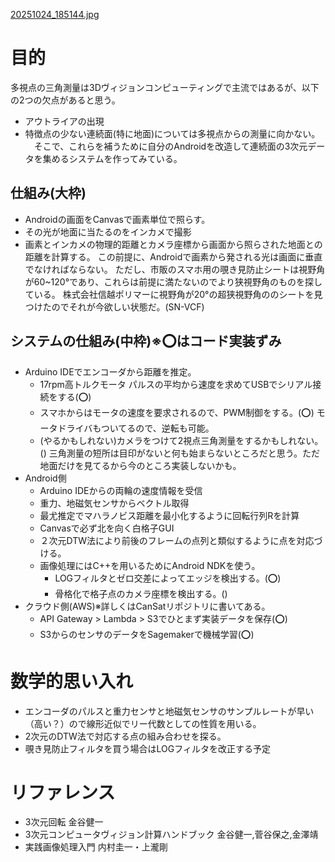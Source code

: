 [20251024_185144.jpg](/image/20251024_185144.jpg)
# 目的
多視点の三角測量は3Dヴィジョンコンピューティングで主流ではあるが、以下の2つの欠点があると思う。
- アウトライアの出現
- 特徴点の少ない連続面(特に地面)については多視点からの測量に向かない。
　そこで、これらを補うために自分のAndroidを改造して連続面の3次元データを集めるシステムを作ってみている。
## 仕組み(大枠)
- Androidの画面をCanvasで画素単位で照らす。
- その光が地面に当たるのをインカメで撮影
- 画素とインカメの物理的距離とカメラ座標から画面から照らされた地面との距離を計算する。
この前提に、Androidで画素から発される光は画面に垂直でなければならない。
ただし、市販のスマホ用の覗き見防止シートは視野角が60~120°であり、これらは前提に満たないのでより狭視野角のものを探している。
株式会社信越ポリマーに視野角が20°の超狭視野角ののシートを見つけたのでそれが今欲しい状態だ。(SN-VCF)
## システムの仕組み(中枠)※⭕️はコード実装ずみ

- Arduino IDEでエンコーダから距離を推定。
  - 17rpm高トルクモータ パルスの平均から速度を求めてUSBでシリアル接続をする(⭕️)
  - スマホからはモータの速度を要求されるので、PWM制御をする。(⭕️)
    モータドライバもついてるので、逆転も可能。
  - (やるかもしれない)カメラをつけて2視点三角測量をするかもしれない。()
  三角測量の短所は目印がないと何も始まらないところだと思う。ただ地面だけを見てるから今のところ実装しないかも。
- Android側
  - Arduino IDEからの両輪の速度情報を受信
  - 重力、地磁気センサからベクトル取得
  - 最尤推定でマハラノビス距離を最小化するように回転行列Rを計算
  - Canvasで必ず北を向く白格子GUI
  - ２次元DTW法により前後のフレームの点列と類似するように点を対応づける。
  - 画像処理にはC++を用いるためにAndroid NDKを使う。
    - LOGフィルタとゼロ交差によってエッジを検出する。(⭕️)
    - 骨格化で格子点のカメラ座標を検出する。()
- クラウド側(AWS)※詳しくはCanSatリポジトリに書いてある。
  - API Gateway > Lambda > S3でひとまず実装データを保存(⭕️)
  - S3からのセンサのデータをSagemakerで機械学習(⭕️)
 
# 数学的思い入れ
- エンコーダのパルスと重力センサと地磁気センサのサンプルレートが早い（高い？）ので線形近似でリー代数としての性質を用いる。
- 2次元のDTW法で対応する点の組み合わせを探る。
- 覗き見防止フィルタを買う場合はLOGフィルタを改正する予定
# リファレンス
- 3次元回転 金谷健一
- 3次元コンピュータヴィジョン計算ハンドブック 金谷健一,菅谷保之,金澤靖
- 実践画像処理入門 内村圭一・上瀧剛
